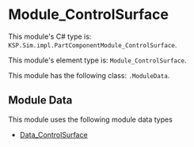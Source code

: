 # Module_ControlSurface

This module's C# type is: `KSP.Sim.impl.PartComponentModule_ControlSurface`.

This module's element type is: `Module_ControlSurface`.

This module has the following class: `.ModuleData`.

## Module Data

This module uses the following module data types

- [Data_ControlSurface](Data_ControlSurface.md)